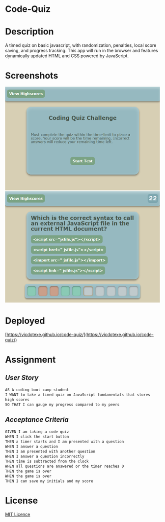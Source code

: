 # Code-Quiz

# Description

A timed quiz on basic javascript, with randomization, penalties, local score saving, and progress tracking. This app will run in the browser and features dynamically updated HTML and CSS powered by JavaScript.

# Screenshots

![preview of the website!](./assets/screenshot.PNG)
![preview of the website!](./assets/screenshot2.PNG)

# Deployed

[https://vicdotexe.github.io/code-quiz/](https://vicdotexe.github.io/code-quiz/)

# Assignment

## *User Story*

```
AS A coding boot camp student
I WANT to take a timed quiz on JavaScript fundamentals that stores high scores
SO THAT I can gauge my progress compared to my peers
```

## *Acceptance Criteria*

```
GIVEN I am taking a code quiz
WHEN I click the start button
THEN a timer starts and I am presented with a question
WHEN I answer a question
THEN I am presented with another question
WHEN I answer a question incorrectly
THEN time is subtracted from the clock
WHEN all questions are answered or the timer reaches 0
THEN the game is over
WHEN the game is over
THEN I can save my initials and my score
```

# License
[MIT Licence](https://github.com/vicdotexe/code-quiz/blob/main/LICENSE)